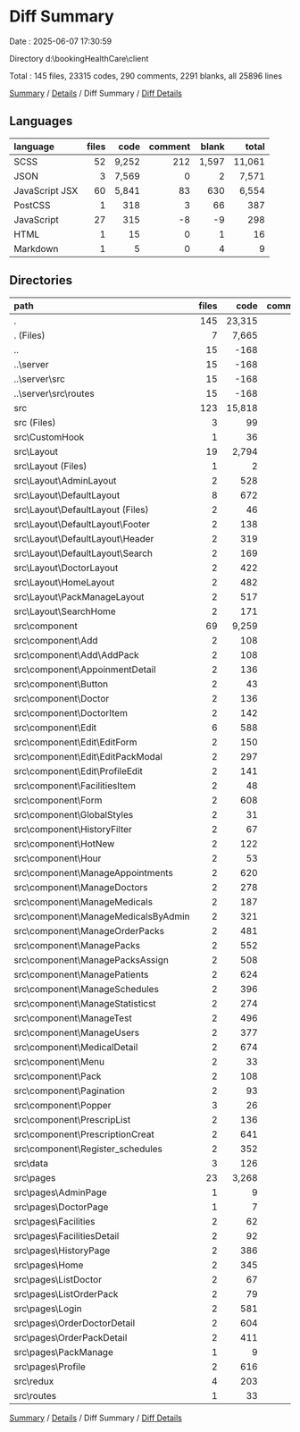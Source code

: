 # Diff Summary

Date : 2025-06-07 17:30:59

Directory d:\\bookingHealthCare\\client

Total : 145 files,  23315 codes, 290 comments, 2291 blanks, all 25896 lines

[Summary](results.md) / [Details](details.md) / Diff Summary / [Diff Details](diff-details.md)

## Languages
| language | files | code | comment | blank | total |
| :--- | ---: | ---: | ---: | ---: | ---: |
| SCSS | 52 | 9,252 | 212 | 1,597 | 11,061 |
| JSON | 3 | 7,569 | 0 | 2 | 7,571 |
| JavaScript JSX | 60 | 5,841 | 83 | 630 | 6,554 |
| PostCSS | 1 | 318 | 3 | 66 | 387 |
| JavaScript | 27 | 315 | -8 | -9 | 298 |
| HTML | 1 | 15 | 0 | 1 | 16 |
| Markdown | 1 | 5 | 0 | 4 | 9 |

## Directories
| path | files | code | comment | blank | total |
| :--- | ---: | ---: | ---: | ---: | ---: |
| . | 145 | 23,315 | 290 | 2,291 | 25,896 |
| . (Files) | 7 | 7,665 | 1 | 10 | 7,676 |
| .. | 15 | -168 | -10 | -37 | -215 |
| ..\\server | 15 | -168 | -10 | -37 | -215 |
| ..\\server\\src | 15 | -168 | -10 | -37 | -215 |
| ..\\server\\src\\routes | 15 | -168 | -10 | -37 | -215 |
| src | 123 | 15,818 | 299 | 2,318 | 18,435 |
| src (Files) | 3 | 99 | 0 | 6 | 105 |
| src\\CustomHook | 1 | 36 | 0 | 7 | 43 |
| src\\Layout | 19 | 2,794 | 82 | 470 | 3,346 |
| src\\Layout (Files) | 1 | 2 | 0 | 0 | 2 |
| src\\Layout\\AdminLayout | 2 | 528 | 11 | 90 | 629 |
| src\\Layout\\DefaultLayout | 8 | 672 | 25 | 108 | 805 |
| src\\Layout\\DefaultLayout (Files) | 2 | 46 | 4 | 8 | 58 |
| src\\Layout\\DefaultLayout\\Footer | 2 | 138 | 5 | 22 | 165 |
| src\\Layout\\DefaultLayout\\Header | 2 | 319 | 7 | 42 | 368 |
| src\\Layout\\DefaultLayout\\Search | 2 | 169 | 9 | 36 | 214 |
| src\\Layout\\DoctorLayout | 2 | 422 | 9 | 61 | 492 |
| src\\Layout\\HomeLayout | 2 | 482 | 15 | 86 | 583 |
| src\\Layout\\PackManageLayout | 2 | 517 | 11 | 89 | 617 |
| src\\Layout\\SearchHome | 2 | 171 | 11 | 36 | 218 |
| src\\component | 69 | 9,259 | 164 | 1,322 | 10,745 |
| src\\component\\Add | 2 | 108 | 0 | 14 | 122 |
| src\\component\\Add\\AddPack | 2 | 108 | 0 | 14 | 122 |
| src\\component\\AppoinmentDetail | 2 | 136 | 0 | 19 | 155 |
| src\\component\\Button | 2 | 43 | 0 | 4 | 47 |
| src\\component\\Doctor | 2 | 136 | 0 | 22 | 158 |
| src\\component\\DoctorItem | 2 | 142 | 3 | 16 | 161 |
| src\\component\\Edit | 6 | 588 | 4 | 79 | 671 |
| src\\component\\Edit\\EditForm | 2 | 150 | 0 | 23 | 173 |
| src\\component\\Edit\\EditPackModal | 2 | 297 | 4 | 38 | 339 |
| src\\component\\Edit\\ProfileEdit | 2 | 141 | 0 | 18 | 159 |
| src\\component\\FacilitiesItem | 2 | 48 | 2 | 8 | 58 |
| src\\component\\Form | 2 | 608 | 3 | 94 | 705 |
| src\\component\\GlobalStyles | 2 | 31 | 1 | 2 | 34 |
| src\\component\\HistoryFilter | 2 | 67 | 0 | 5 | 72 |
| src\\component\\HotNew | 2 | 122 | 1 | 21 | 144 |
| src\\component\\Hour | 2 | 53 | 7 | 10 | 70 |
| src\\component\\ManageAppointments | 2 | 620 | 9 | 94 | 723 |
| src\\component\\ManageDoctors | 2 | 278 | 10 | 28 | 316 |
| src\\component\\ManageMedicals | 2 | 187 | 13 | 30 | 230 |
| src\\component\\ManageMedicalsByAdmin | 2 | 321 | 9 | 62 | 392 |
| src\\component\\ManageOrderPacks | 2 | 481 | 10 | 59 | 550 |
| src\\component\\ManagePacks | 2 | 552 | 8 | 70 | 630 |
| src\\component\\ManagePacksAssign | 2 | 508 | 10 | 64 | 582 |
| src\\component\\ManagePatients | 2 | 624 | 14 | 86 | 724 |
| src\\component\\ManageSchedules | 2 | 396 | 4 | 71 | 471 |
| src\\component\\ManageStatisticst | 2 | 274 | 0 | 37 | 311 |
| src\\component\\ManageTest | 2 | 496 | 9 | 64 | 569 |
| src\\component\\ManageUsers | 2 | 377 | 12 | 57 | 446 |
| src\\component\\MedicalDetail | 2 | 674 | 2 | 106 | 782 |
| src\\component\\Menu | 2 | 33 | 0 | 7 | 40 |
| src\\component\\Pack | 2 | 108 | 2 | 16 | 126 |
| src\\component\\Pagination | 2 | 93 | 0 | 15 | 108 |
| src\\component\\Popper | 3 | 26 | 0 | 1 | 27 |
| src\\component\\PrescripList | 2 | 136 | 1 | 15 | 152 |
| src\\component\\PrescriptionCreat | 2 | 641 | 26 | 87 | 754 |
| src\\component\\Register_schedules | 2 | 352 | 4 | 59 | 415 |
| src\\data | 3 | 126 | 0 | 10 | 136 |
| src\\pages | 23 | 3,268 | 52 | 496 | 3,816 |
| src\\pages\\AdminPage | 1 | 9 | 0 | 2 | 11 |
| src\\pages\\DoctorPage | 1 | 7 | 0 | 3 | 10 |
| src\\pages\\Facilities | 2 | 62 | 0 | 7 | 69 |
| src\\pages\\FacilitiesDetail | 2 | 92 | 4 | 9 | 105 |
| src\\pages\\HistoryPage | 2 | 386 | 11 | 44 | 441 |
| src\\pages\\Home | 2 | 345 | 5 | 54 | 404 |
| src\\pages\\ListDoctor | 2 | 67 | 0 | 14 | 81 |
| src\\pages\\ListOrderPack | 2 | 79 | 4 | 15 | 98 |
| src\\pages\\Login | 2 | 581 | 12 | 89 | 682 |
| src\\pages\\OrderDoctorDetail | 2 | 604 | 1 | 113 | 718 |
| src\\pages\\OrderPackDetail | 2 | 411 | 1 | 58 | 470 |
| src\\pages\\PackManage | 1 | 9 | 0 | 2 | 11 |
| src\\pages\\Profile | 2 | 616 | 14 | 86 | 716 |
| src\\redux | 4 | 203 | 1 | 6 | 210 |
| src\\routes | 1 | 33 | 0 | 1 | 34 |

[Summary](results.md) / [Details](details.md) / Diff Summary / [Diff Details](diff-details.md)